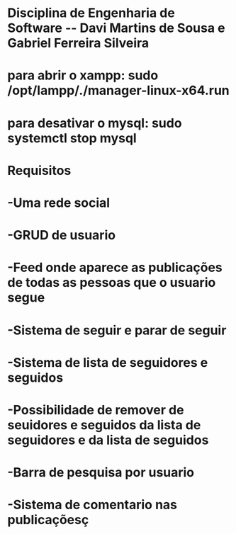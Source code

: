 # Disciplina de Engenharia de Software -- Davi Martins de Sousa e Gabriel Ferreira Silveira
# para abrir o xampp: sudo /opt/lampp/./manager-linux-x64.run
# para desativar o mysql: sudo systemctl stop mysql

# Requisitos
#   -Uma rede social 
#   -GRUD de usuario
#   -Feed onde aparece as publicações de todas as pessoas que o usuario segue
#   -Sistema de seguir e parar de seguir
#   -Sistema de lista de seguidores e seguidos
#   -Possibilidade de remover de seuidores e seguidos da lista de seguidores e da lista de seguidos
#   -Barra de pesquisa por usuario
#   -Sistema de comentario nas publicaçõesç
